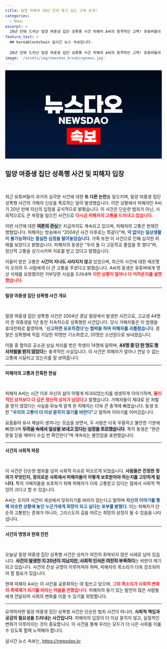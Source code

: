 ```yaml
---
title: 밀양 피해자 20년 만의 용기 있는 고백 공개!
categories:
  - News
excerpt: >
  20년 만에 드러난 밀양 여중생 집단 성폭행 사건 피해자 A씨의 충격적인 고백! 유튜버들의 신상 공개 논란 속, 그가 겪은 끔찍한 후유증과 가족의 아픔이 펼쳐진다. 클릭해 진실을 확인해보세요!
feature_text: >
  ## koreablockchain 실시간 뉴스 속보입니다.

  20년 만에 드러난 밀양 여중생 집단 성폭행 사건 피해자 A씨의 충격적인 고백! 유튜버들의 신상 공개 논란 속, 그가 겪은 끔찍한 후유증과 가족의 아픔이 펼쳐진다. 클릭해 진실을 확인해보세요!
image: '/assets/img/newsdao_breakingnews.jpg'
---
```


<p><img src="/assets/img/newsdao_breakingnews.jpg" alt="koreablockchain 속보" /></p>

<h2 data-ke-size="size26">밀양 여중생 집단 성폭행 사건 및 피해자 입장</h2>

<p data-ke-size="size16">&nbsp;</p>

<p>최근 유튜버들이 과거의 심각한 사건에 대한 <b>또 다른 논란</b>을 일으키며, 밀양 여중생 집단 성폭행 사건의 가해자 신상을 폭로하는 일이 발생했습니다. 이런 상황에서 피해자인 A씨가 20년 만에 자신의 입장을 공식적으로 밝혔습니다. 이 사건은 단순한 범죄가 아닌, 사회적으로도 큰 파장을 일으킨 사건으로 <b><span style="color: #ee2323;">다시금 피해자의 고통을 드러내고 있습니다</span></b>. </p>

<p>이번 사건에 대한 <b><span style="background-color: #21538527;">여론의 관심</span></b>은 지금까지도 계속되고 있으며, 피해자의 고통은 현재진행형입니다. 피해자는 방송에서 "2004년 사건 이후로는 똑같다"며, <b><span style="color: #1a5490;">약 없이는 일상생활이 불가능하다는 절실한 심정을 털어놓았습니다</span></b>. 가족 또한 이 사건으로 인해 심각한 피해를 보았다고 밝혔습니다. 피해자의 동생은 "우리 둘 다 고등학교 졸업을 못 했다"며, 정신적 고통을 상기시키며 치료를 받고 있다고 말했습니다. </p>

<p>이들이 받은 고통은 <b>시간이 지나도 사라지지 않고</b> 있었으며, 최근의 사건에 대한 재조명이 오히려 두 사람에게 더 큰 고통을 주었다고 밝혔습니다. A씨의 동생은 유튜버에게 영상 삭제를 요청했지만 거부당한 사실을 드러내며 <b><span style="color: #ee2323;">이런 상황이 얼마나 더 어려운지를 설명했습니다</span></b>.</p>

<hr>

<p><b>밀양 여중생 집단 성폭행 사건 개요</b></p>

<p data-ke-size="size16">&nbsp;</p>

<p>밀양 여중생 집단 성폭행 사건은 2004년 경남 밀양에서 발생한 사건으로, 고교생 44명이 한 여중생을 1년 동안 지속적으로 성폭행한 사건입니다. 당시 가해자들은 이 범행을 휴대전화로 촬영하며, <b><span style="color: #1a5490;">'신고하면 유포하겠다'는 협박을 하며 피해자를 괴롭혔습니다</span></b>. 경찰은 성폭행에 직접 가담한 10명만 기소하였고, 20명은 소년원으로 보내졌습니다. </p>

<p>이들 중 합의로 공소권 상실 처리를 받은 학생이 14명에 달하며, <b><span style="background-color: #21538527;">44명 중 단 한 명도 형사처벌을 받지 않았다</span></b>는 충격적인 사실입니다. 이 사건은 피해자가 얼마나 견딜 수 없는 고통에 시달리고 있는지를 잘 보여줍니다. </p>

<hr>

<p><b>피해자의 고통과 잔혹한 현실</b></p>

<p data-ke-size="size16">&nbsp;</p>

<p>피해자 A씨는 사건 이후 자신의 삶이 어떻게 파괴되었는지를 생생하게 이야기하며, <b><span style="color: #ee2323;">물리적인 상처보다 더 깊은 정신적 상처가 남았다</span></b>고 말했습니다. 가해자들이 제대로 된 처벌을 받지 않았다는 사실을 뒤늦게 알게 된 피해자는 더욱 큰 충격에 빠졌습니다. 동생 또한 <b><span style="color: #1a5490;">"우리의 고통이 더 이상 묻히지 않기를 바란다"</span></b>고 말하며 이야기를 이어갔습니다.</p>

<p>요즘들어 유사 채널이 생겨나는 모습을 보면서, 두 사람은 더욱 우울하고 불안한 기분에 빠졌다며 <b><span style="background-color: #21538527;">두려움 속에서 일상을 보내고 있다는 심정을 토로했습니다</span></b>. 특히 동생은 "현관문을 닫을 때마다 수십 번 확인한다"며 계속되는 불안감을 표현했습니다. </p>

<hr>

<p><b>사건의 사회적 파장</b></p>

<p data-ke-size="size16">&nbsp;</p>

<p>이 사건은 단순한 범죄를 넘어 사회적 이슈로 떠오르게 되었습니다. <b>사람들은 진정한 정의가 무엇인지, 정의로운 사회에서 피해자들이 어떻게 보호받아야 하는지를 고민하게 됩니다</b>. 특히 가해자들을 보호하기 위해 피해자가 더욱 고통받고 있다는 점에서 사회적 책임이 크다고 할 수 있습니다. </p>

<p>A씨는 오히려 사건이 세상에서 잊혀지기를 바라지 않는다고 말하며 <b><span style="color: #1a5490;">자신의 이야기를 통해 비슷한 상황에 놓인 누군가에게 희망이 되고 싶다는 포부를 밝혔다</span></b>. 이는 피해자가 단순히 고통받는 존재가 아니라, 그리스도의 길을 따르는 희망의 상징이 될 수 있음을 나타냅니다.</p>

<hr>

<p><b>사건의 명명과 현재 진전</b></p>

<p data-ke-size="size16">&nbsp;</p>

<p>오늘날 밀양 여중생 집단 성폭행 사건은 상처가 여전히 회복되지 않은 사례로 남아 있습니다. <b><span style="background-color: #21538527;">사건이 발생한 지 20년이 지났지만, 사회적 인식은 여전히 부족하다</span></b>는 비판이 제기되고 있습니다. 사건의 진상 규명이 이루어져야 하며, 피해자의 목소리가 더욱 강조되어야 할 필요가 있습니다.</p>

<p>현재 피해자 A씨는 이 사건을 공론화하는 데 힘쓰고 있으며, <b><span style="color: #ee2323;">그의 목소리가 사회적 변화의 촉매제가 되기를 바라는 마음을 전했습니다</span></b>. 피해자의 용기 있는 발언이 많은 사람들에게 전달되어 사회의 변화를 이끌 수 있기를 희망합니다. </p>

<hr>

<p>요약하자면 밀양 여중생 집단 성폭행 사건은 단순한 범죄 사건이 아니라, <b>사회적 책임과 공감의 필요성을 드러내는 사건입니다</b>. 피해자의 입장이 더 이상 묻히지 않고, 실질적인 변화가 이루어지는 것이 중요합니다. 이 사건을 통해 우리는 모두가 더 나은 사회를 이룰 수 있도록 함께 노력해야 합니다.</p>
실시간 뉴스 속보는, <a href="https://newsdao.kr" rel="dofollow">https://newsdao.kr</a>



